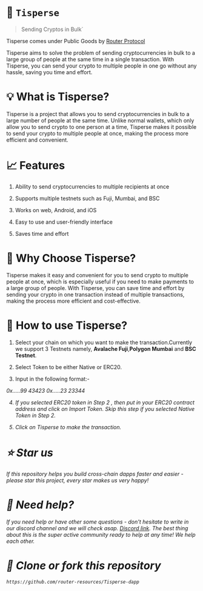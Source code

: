 # 🚀 `Tisperse`

> Sending Cryptos in Bulk`

Tisperse comes under Public Goods by [Router Protocol](https://www.routerprotocol.com/) 

Tisperse aims to solve the problem of sending cryptocurrencies in bulk to a large group of people at the same time in a single transaction. With Tisperse, you can send your crypto to multiple people in one go without any hassle, saving you time and effort.

# 💡 What is Tisperse?

Tisperse is a project that allows you to send cryptocurrencies in bulk to a large number of people at the same time. Unlike normal wallets, which only allow you to send crypto to one person at a time, Tisperse makes it possible to send your crypto to multiple people at once, making the process more efficient and convenient.

# 📈 Features

1) Ability to send cryptocurrencies to multiple recipients at once

2) Supports multiple testnets such as Fuji, Mumbai, and BSC 

3) Works on web, Android, and iOS

4) Easy to use and user-friendly interface

5) Saves time and effort

# 💬 Why Choose Tisperse?

Tisperse makes it easy and convenient for you to send crypto to multiple people at once, which is especially useful if you need to make payments to a large group of people. With Tisperse, you can save time and effort by sending your crypto in one transaction instead of multiple transactions, making the process more efficient and cost-effective.


# 🎯 How to use Tisperse?

1) Select your chain on which you want to make the transaction.Currently we support 3 Testnets namely, **Avalache Fuji**,**Polygon Mumbai** and **BSC Testnet**.

2) Select Token to be either Native or ERC20.

3) Input in the following format:-
<address> <amount>
0x.....99 43423
0x.....23 23344 


4) If you selected ERC20 token in Step 2 , then put in your ERC20 contract address and click on Import Token. Skip this step if you selected Native Token in Step 2.

5) Click on Tisperse to make the transaction.

# ⭐️ Star us

If this repository helps you build cross-chain dapps faster and easier - please star this project, every star makes us very happy!

# 🤝 Need help?

If you need help or have other some questions - don't hesitate to write in our discord channel and we will check asap. [Discord link](https://discord.gg/xvx2pFu9). The best thing about this is the super active community ready to help at any time! We help each other.

# 🤝 Clone or fork this repository

```sh
https://github.com/router-resources/Tisperse-dapp
```

